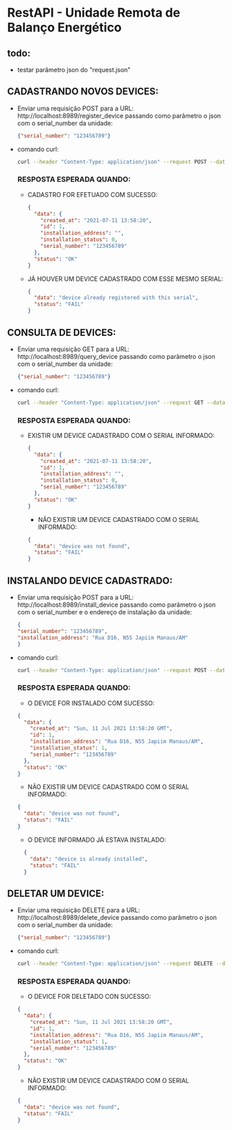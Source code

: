# RestAPI - Unidade Remota de Balanço Energético

## todo:
- testar parâmetro json do "request.json"

## CADASTRANDO NOVOS DEVICES:
- Enviar uma requisição POST para a URL: http://localhost:8989/register_device passando como parâmetro o json com o serial_number da unidade: 
    ```json
    {"serial_number": "123456789"}
    ```
- comando curl:
    ```bash
    curl --header "Content-Type: application/json" --request POST --data '{"serial_number": "123456789"}' http://localhost:8989/register_device
    ```
  
    ### RESPOSTA ESPERADA QUANDO:
    - CADASTRO FOR EFETUADO COM SUCESSO:
        ```json
        {
          "data": {
            "created_at": "2021-07-11 13:58:20",
            "id": 1,
            "installation_address": "",
            "installation_status": 0,
            "serial_number": "123456789"
          },
          "status": "OK"
        }
      ```
      
    - JÁ HOUVER UM DEVICE CADASTRADO COM ESSE MESMO SERIAL:
      
        ```json
        {
          "data": "device already registered with this serial",
          "status": "FAIL"
        }
        ```
  
## CONSULTA DE DEVICES:
- Enviar uma requisição GET para a URL: http://localhost:8989/query_device passando como parâmetro o json com o serial_number da unidade: 
    
    ```json
  {"serial_number": "123456789"}
    ```
  
- comando curl:
    ```bash
    curl --header "Content-Type: application/json" --request GET --data '{"serial_number": "123456789"}' http://localhost:8989/query_device
    ```
  
    ### RESPOSTA ESPERADA QUANDO:
  - EXISTIR UM DEVICE CADASTRADO COM O SERIAL INFORMADO:
    ```json
    {
      "data": {
        "created_at": "2021-07-11 13:58:20",
        "id": 1,
        "installation_address": "",
        "installation_status": 0,
        "serial_number": "123456789"
      },
      "status": "OK"
    }
    ```
    
    - NÃO EXISTIR UM DEVICE CADASTRADO COM O SERIAL INFORMADO:
    
    ```json
    {
      "data": "device was not found",
      "status": "FAIL"
    }
    ```

## INSTALANDO DEVICE CADASTRADO:
- Enviar uma requisição POST para a URL: http://localhost:8989/install_device passando como parâmetro o json com o serial_number e o endereço de instalação da unidade: 
    
    ```json
    {
    "serial_number": "123456789",
    "installation_address": "Rua D16, N55 Japiim Manaus/AM"
    }
    ```
  
- comando curl:
  
    ```bash
    curl --header "Content-Type: application/json" --request POST --data '{"serial_number": "123456789", "installation_address": "Rua D16, N55 Japiim Manaus/AM"}' http://localhost:8989/install_device
    ```
  
    ### RESPOSTA ESPERADA QUANDO:
    - O DEVICE FOR INSTALADO COM SUCESSO:
    ```json
    {
      "data": {
        "created_at": "Sun, 11 Jul 2021 13:58:20 GMT",
        "id": 1,
        "installation_address": "Rua D16, N55 Japiim Manaus/AM",
        "installation_status": 1,
        "serial_number": "123456789"
      },
      "status": "OK"
    }
    ```
    
    - NÃO EXISTIR UM DEVICE CADASTRADO COM O SERIAL INFORMADO:
    
    ```json
    {
      "data": "device was not found",
      "status": "FAIL"
    }
    ```
  
    - O DEVICE INFORMADO JÁ ESTAVA INSTALADO:
  ```json
    {
      "data": "device is already installed",
      "status": "FAIL"
    }
  ```
  
  
## DELETAR UM DEVICE:
- Enviar uma requisição DELETE para a URL: http://localhost:8989/delete_device passando como parâmetro o json com o serial_number da unidade: 
  ```json
  {"serial_number": "123456789"}
  ```
  
- comando curl:
    ```bash
    curl --header "Content-Type: application/json" --request DELETE --data '{"serial_number": "123456789"}' http://localhost:8989/delete_device
    ```
  
    ### RESPOSTA ESPERADA QUANDO:
    - O DEVICE FOR DELETADO CON SUCESSO:
    
    ```json
    {
      "data": {
        "created_at": "Sun, 11 Jul 2021 13:58:20 GMT",
        "id": 1,
        "installation_address": "Rua D16, N55 Japiim Manaus/AM",
        "installation_status": 1,
        "serial_number": "123456789"
      },
      "status": "OK"
    }
    ```
  
    - NÃO EXISTIR UM DEVICE CADASTRADO COM O SERIAL INFORMADO:
    
    ```json
    {
      "data": "device was not found",
      "status": "FAIL"
    }
    ```